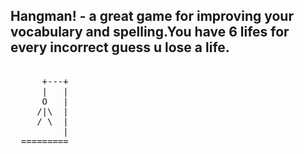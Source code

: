 ## Hangman! - a great game for improving your vocabulary and spelling.You have 6 lifes for every incorrect guess u lose a life.
<pre>   
      +---+
      |   |
      O   |
     /|\  |
     / \  |
          |
  =========
</pre>    
